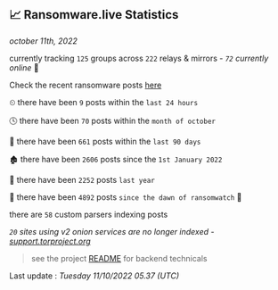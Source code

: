 
## 📈 Ransomware.live Statistics
_october 11th, 2022_

currently tracking `125` groups across `222` relays & mirrors - _`72` currently online_ 📡

Check the recent ransomware posts [here](https://www.ransomware.live/#/recentposts)


⏲ there have been `9` posts within the `last 24 hours`

🕓 there have been `70` posts within the `month of october`

📅 there have been `661` posts within the `last 90 days`

🏚 there have been `2606` posts since the `1st January 2022`

🚀 there have been `2252` posts `last year`

🦕 there have been `4892` posts `since the dawn of ransomwatch` 🐣

there are `58` custom parsers indexing posts

_`20` sites using v2 onion services are no longer indexed - [support.torproject.org](https://support.torproject.org/onionservices/v2-deprecation/)_

> see the project [README](https://github.com/jmousqueton/ransomwatch#readme) for backend technicals



Last update : _Tuesday 11/10/2022 05.37 (UTC)_

